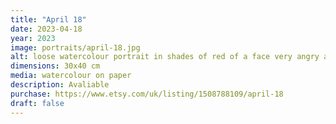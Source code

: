 ```yaml
---
title: "April 18"
date: 2023-04-18
year: 2023
image: portraits/april-18.jpg
alt: loose watercolour portrait in shades of red of a face very angry and screaming, with strong lighting coming from the left
dimensions: 30x40 cm
media: watercolour on paper
description: Avaliable
purchase: https://www.etsy.com/uk/listing/1508788109/april-18
draft: false
---
```

